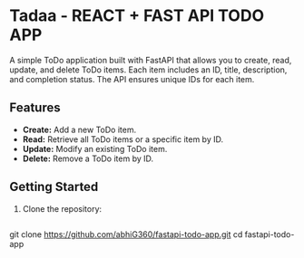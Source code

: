 # Tadaa - REACT + FAST API TODO APP

A simple ToDo application built with FastAPI that allows you to create, read, update, and delete ToDo items. Each item includes an ID, title, description, and completion status. The API ensures unique IDs for each item.

## Features

- **Create:** Add a new ToDo item.
- **Read:** Retrieve all ToDo items or a specific item by ID.
- **Update:** Modify an existing ToDo item.
- **Delete:** Remove a ToDo item by ID.

## Getting Started

1. Clone the repository:
   ```bash
  git clone https://github.com/abhiG360/fastapi-todo-app.git
   cd fastapi-todo-app
   ```

